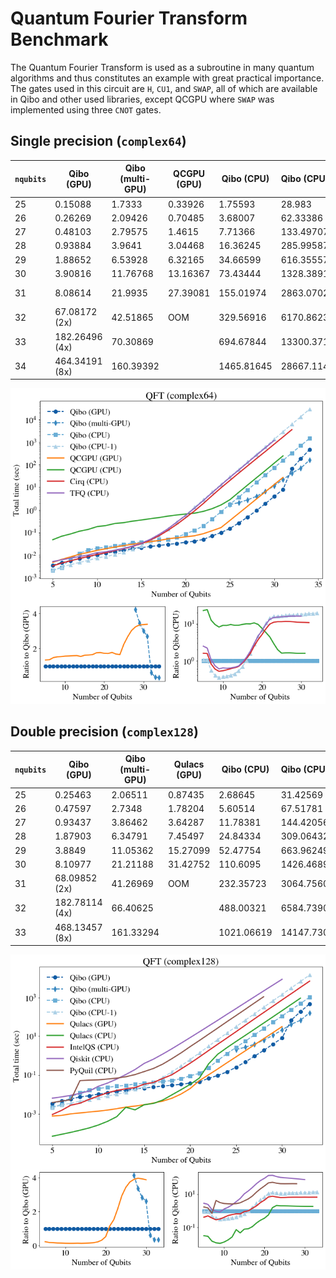 # Quantum Fourier Transform Benchmark

The Quantum Fourier Transform is used as a subroutine in many quantum
algorithms and thus constitutes an example with great practical importance.
The gates used in this circuit are `H`, `CU1`, and `SWAP`,
all of which are available in Qibo and other used libraries,
except QCGPU where `SWAP` was implemented using three `CNOT` gates.


## Single precision (`complex64`)

`nqubits` | Qibo (GPU) | Qibo (multi-GPU) | QCGPU (GPU) | Qibo (CPU) | Qibo (CPU-1) | QCGPU (CPU) | Cirq (CPU) | TFQ (CPU)
-- | -- | -- | -- | -- | -- | -- | -- | --
25 | 0.15088 | 1.7333 | 0.33926 | 1.75593 | 28.983 | 2.81661 | 20.04615 | 27.31083
26 | 0.26269 | 2.09426 | 0.70485 | 3.68007 | 62.33386 | 5.98906 | 42.59027 | 57.70737
27 | 0.48103 | 2.79575 | 1.4615 | 7.71366 | 133.49707 | 12.57996 | 88.89556 | 123.62698
28 | 0.93884 | 3.9641 | 3.04468 | 16.36245 | 285.99587 | 26.39612 | 185.83514 | 264.49645
29 | 1.88652 | 6.53928 | 6.32165 | 34.66599 | 616.35557 | 54.92496 | 383.06087 | 558.00182
30 | 3.90816 | 11.76768 | 13.16367 | 73.43444 | 1328.38914 | 116.36015 | 805.87551 | 1179.73661
31 | 8.08614 | 21.9935 | 27.39081 | 155.01974 | 2863.07021 | 245.91649 | 1689.20272 | core dumped
32 | 67.08172 (2x)  | 42.51865 | OOM | 329.56916 | 6170.86231 | fails | 3550.67372 |
33 | 182.26496 (4x) | 70.30869 |         | 694.67844 | 13300.37152 |         | fails |
34 | 464.34191 (8x) | 160.39392 |         | 1465.81645 | 28667.11473 |         |         |

![qft-64](../images/qft_c64.png)


## Double precision (`complex128`)

`nqubits` | Qibo (GPU) | Qibo (multi-GPU) | Qulacs (GPU) | Qibo (CPU) | Qibo (CPU-1) | Qulacs (CPU) | IntelQS (CPU) | Qiskit (CPU) | PyQuil (CPU)
-- | -- | -- | -- | -- | -- | -- | -- | -- | --
25 | 0.25463 | 2.06511 | 0.87435 | 2.68645 | 31.42569 | 5.41102 | 17.2777 | 267.32462 | 116.83364
26 | 0.47597 | 2.7348 | 1.78204 | 5.60514 | 67.51781 | 11.11646 | 37.10058 | 537.95522 | 244.95282
27 | 0.93437 | 3.86462 | 3.64287 | 11.78381 | 144.42056 | 23.01487 | 78.81581 | 1075.48524 | 518.42093
28 | 1.87903 | 6.34791 | 7.45497 | 24.84334 | 309.06432 | 47.82596 | 166.74768 | 2156.63058 | 1084.50795
29 | 3.8849 | 11.05362 | 15.27099 | 52.47754 | 663.96249 | 99.40361 | 350.3245 | 4290.20236 | fails
30 | 8.10977 | 21.21188 | 31.42752 | 110.6095 | 1426.46899 | 207.96072 | 744.3759 | 8564.4294 |
31 | 68.09852 (2x) | 41.26969 | OOM | 232.35723 | 3064.75608 | 435.65923 | 1553.70923 | fails  |
32 | 182.78114 (4x) | 66.40625 |         | 488.00321 | 6584.73906 | 912.57703 | 3279.90343 |         |
33 | 468.13457 (8x) | 161.33294 |         | 1021.06619 | 14147.73073 | fails | 6867.85147 |         |

![qft-c128](../images/qft_c128.png)
